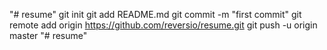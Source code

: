 "# resume"  git init git add README.md git commit -m "first commit" git remote add origin https://github.com/reversio/resume.git git push -u origin master
"# resume" 
